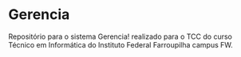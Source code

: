 # Gerencia

Repositório para o sistema Gerencia! realizado para o TCC do curso Técnico em Informática do Instituto Federal Farroupilha campus FW.
